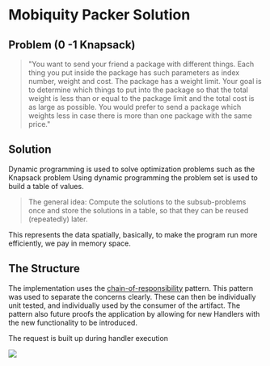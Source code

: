 # Mobiquity Packer Solution
## Problem (0 -1 Knapsack)
>"You want to send your friend a package with different things.
Each thing you put inside the package has such parameters as index number, weight and cost. The
package has a weight limit. Your goal is to determine which things to put into the package so that the
total weight is less than or equal to the package limit and the total cost is as large as possible.
You would prefer to send a package which weights less in case there is more than one package with the
same price."

## Solution
Dynamic programming is used to solve optimization problems such as the Knapsack problem
Using dynamic programming the problem set is used to build a table of values.
>The general idea:
>Compute the solutions to the subsub-problems
once and store the solutions in a table, so that they
can be reused (repeatedly) later.

This represents the data spatially, basically, to make the program run more efficiently, we pay in memory space.

## The Structure

The implementation uses the [chain-of-responsibility](https://sourcemaking.com/design_patterns/chain_of_responsibility) pattern. This pattern was used to separate the concerns clearly. These can then be individually unit tested, and individually used by the consumer of the artifact. The pattern also future proofs the application by allowing for new Handlers with the new functionality to be introduced.

The request is built up during handler execution

![](https://sourcemaking.com/files/v2/content/patterns/Chain_of_responsibility_1.png)
